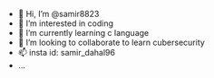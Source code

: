 - 👋 Hi, I’m @samir8823
- 👀 I’m interested in coding
- 🌱 I’m currently learning c language
- 💞️ I’m looking to collaborate to learn cubersecurity
- 📫 insta id: samir_dahal96
-  ...

<!---
samir8823/samir8823 is a ✨ special ✨ repository because its `README.md` (this file) appears on your GitHub profile.
You can click the Preview link to take a look at your changes.
--->
